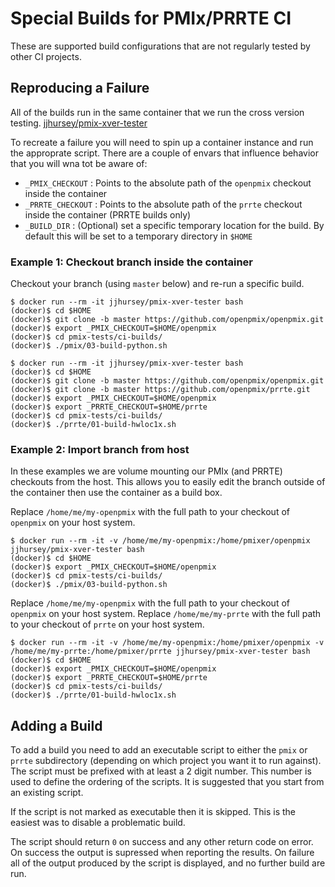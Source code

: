 # Special Builds for PMIx/PRRTE CI

These are supported build configurations that are not regularly tested by other CI projects.

## Reproducing a Failure

All of the builds run in the same container that we run the cross version testing. [jjhursey/pmix-xver-tester](https://hub.docker.com/r/jjhursey/pmix-xver-tester)

To recreate a failure you will need to spin up a container instance and run the approprate script. There are a couple of envars that influence behavior that you will wna tot be aware of:
 * `_PMIX_CHECKOUT` : Points to the absolute path of the `openpmix` checkout inside the container
 * `_PRRTE_CHECKOUT` : Points to the absolute path of the `prrte` checkout inside the container (PRRTE builds only)
 * `_BUILD_DIR` : (Optional) set a specific temporary location for the build. By default this will be set to a temporary directory in `$HOME`

### Example 1: Checkout branch inside the container

Checkout your branch (using `master` below) and re-run a specific build.

```
$ docker run --rm -it jjhursey/pmix-xver-tester bash
(docker)$ cd $HOME
(docker)$ git clone -b master https://github.com/openpmix/openpmix.git
(docker)$ export _PMIX_CHECKOUT=$HOME/openpmix
(docker)$ cd pmix-tests/ci-builds/
(docker)$ ./pmix/03-build-python.sh 
```

```
$ docker run --rm -it jjhursey/pmix-xver-tester bash
(docker)$ cd $HOME
(docker)$ git clone -b master https://github.com/openpmix/openpmix.git
(docker)$ git clone -b master https://github.com/openpmix/prrte.git
(docker)$ export _PMIX_CHECKOUT=$HOME/openpmix
(docker)$ export _PRRTE_CHECKOUT=$HOME/prrte
(docker)$ cd pmix-tests/ci-builds/
(docker)$ ./prrte/01-build-hwloc1x.sh
```

### Example 2: Import branch from host

In these examples we are volume mounting our PMIx (and PRRTE) checkouts from the host. This allows you to easily edit the branch outside of the container then use the container as a build box.

Replace `/home/me/my-openpmix` with the full path to your checkout of `openpmix` on your host system.

```
$ docker run --rm -it -v /home/me/my-openpmix:/home/pmixer/openpmix jjhursey/pmix-xver-tester bash
(docker)$ cd $HOME
(docker)$ export _PMIX_CHECKOUT=$HOME/openpmix
(docker)$ cd pmix-tests/ci-builds/
(docker)$ ./pmix/03-build-python.sh 
```

Replace `/home/me/my-openpmix` with the full path to your checkout of `openpmix` on your host system.
Replace `/home/me/my-prrte` with the full path to your checkout of `prrte` on your host system.

```
$ docker run --rm -it -v /home/me/my-openpmix:/home/pmixer/openpmix -v /home/me/my-prrte:/home/pmixer/prrte jjhursey/pmix-xver-tester bash
(docker)$ cd $HOME
(docker)$ export _PMIX_CHECKOUT=$HOME/openpmix
(docker)$ export _PRRTE_CHECKOUT=$HOME/prrte
(docker)$ cd pmix-tests/ci-builds/
(docker)$ ./prrte/01-build-hwloc1x.sh
```


## Adding a Build

To add a build you need to add an executable script to either the `pmix` or `prrte` subdirectory (depending on which project you want it to run against).
The script must be prefixed with at least a 2 digit number. This number is used to define the ordering of the scripts.
It is suggested that you start from an existing script.

If the script is not marked as executable then it is skipped. This is the easiest was to disable a problematic build.

The script should return `0` on success and any other return code on error.
On success the output is supressed when reporting the results.
On failure all of the output produced by the script is displayed, and no further build are run.
